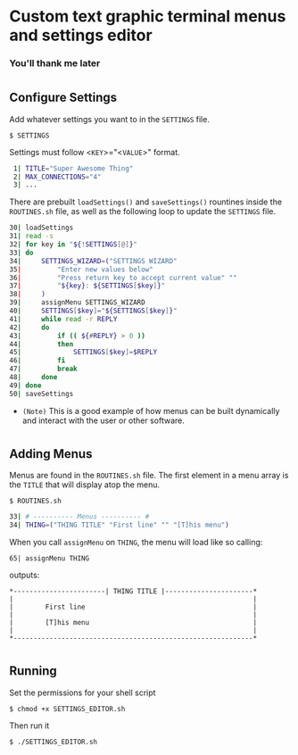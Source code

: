 # Custom text graphic terminal menus and settings editor

### You'll thank me later

#
## Configure Settings
Add whatever settings you want to in the `SETTINGS` file.

```
$ SETTINGS
```
Settings must follow <`KEY`>="<`VALUE`>" format.
```bash
 1| TITLE="Super Awesome Thing"
 2| MAX_CONNECTIONS="4"
 3| ...
```
There are prebuilt `loadSettings()` and `saveSettings()` rountines inside the `ROUTINES.sh` file, as well as the following loop to update the `SETTINGS` file.
```bash
30| loadSettings
31| read -s
32| for key in "${!SETTINGS[@]}"
33| do
34|     SETTINGS_WIZARD=("SETTINGS WIZARD"
35|         "Enter new values below"
36|         "Press return key to accept current value" ""
37|         "${key}: ${SETTINGS[$key]}"
38|     )
39|     assignMenu SETTINGS_WIZARD
40|     SETTINGS[$key]="${SETTINGS[$key]}"
41|     while read -r REPLY
42|     do
43|         if (( ${#REPLY} > 0 ))
44|         then
45|             SETTINGS[$key]=$REPLY
46|         fi
47|         break
48|     done
49| done
50| saveSettings
```
* `(Note)` This is a good example of how menus can be built dynamically and interact with the user or other software.
#
## Adding Menus
Menus are found in the `ROUTINES.sh` file. The first element in a menu array is the `TITLE` that will display atop the menu.

```
$ ROUTINES.sh
```
```bash
33| # ---------- Menus ---------- #
34| THING=("THING TITLE" "First line" "" "[T]his menu")
```
When you call `assignMenu` on `THING`, the menu will load like so calling:
```
65| assignMenu THING
```
outputs:
```
*-----------------------| THING TITLE |----------------------*
|                                                            |
|        First line                                          |
|                                                            |
|        [T]his menu                                         |
|                                                            |
*------------------------------------------------------------*
```
#
## Running
Set the permissions for your shell script
```
$ chmod +x SETTINGS_EDITOR.sh
```
Then run it
```
$ ./SETTINGS_EDITOR.sh
```
